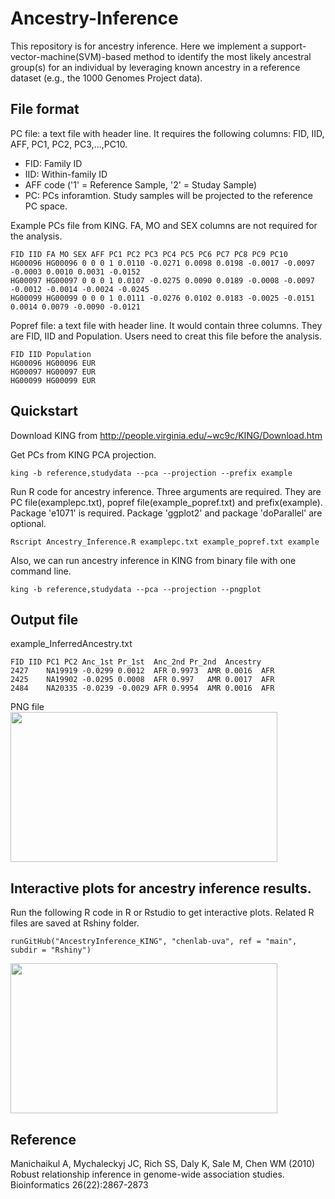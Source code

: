 # Ancestry-Inference

This repository is for ancestry inference.
Here we implement a support-vector-machine(SVM)-based method to identify the most likely ancestral group(s) for an individual by leveraging known ancestry in a reference dataset (e.g., the 1000 Genomes Project data).


## File format
PC file: a text file with header line. It requires the following columns: FID, IID, AFF, PC1, PC2, PC3,...,PC10. <br/>
- FID: Family ID <br/> 
- IID: Within-family ID <br/>
- AFF code ('1' = Reference Sample, '2' = Studay Sample) <br/>
- PC: PCs inforamtion. Study samples will be projected to the reference PC space. <br/>

Example PCs file from KING. FA, MO and SEX columns are not required for the analysis.
```{bash}
FID IID FA MO SEX AFF PC1 PC2 PC3 PC4 PC5 PC6 PC7 PC8 PC9 PC10
HG00096 HG00096 0 0 0 1 0.0110 -0.0271 0.0098 0.0198 -0.0017 -0.0097 -0.0003 0.0010 0.0031 -0.0152
HG00097 HG00097 0 0 0 1 0.0107 -0.0275 0.0090 0.0189 -0.0008 -0.0097 -0.0012 -0.0014 -0.0024 -0.0245
HG00099 HG00099 0 0 0 1 0.0111 -0.0276 0.0102 0.0183 -0.0025 -0.0151 0.0014 0.0079 -0.0090 -0.0121
```

Popref file: a text file with header line. It would contain three columns. They are FID, IID and Population. Users need to creat this file before the analysis.
```{bash}
FID IID Population
HG00096 HG00096 EUR
HG00097 HG00097 EUR
HG00099 HG00099 EUR
```

## Quickstart

Download KING from http://people.virginia.edu/~wc9c/KING/Download.htm


Get PCs from KING PCA projection. 

```{bash}
king -b reference,studydata --pca --projection --prefix example
```

Run R code for ancestry inference. Three arguments are required. They are PC file(examplepc.txt), popref file(example_popref.txt) and prefix(example).
Package 'e1071' is required. Package 'ggplot2' and package 'doParallel' are optional.
```{bash}
Rscript Ancestry_Inference.R examplepc.txt example_popref.txt example
```

Also, we can run ancestry inference in KING from binary file with one command line.
```{bash}
king -b reference,studydata --pca --projection --pngplot
```

## Output file 
example_InferredAncestry.txt
```{bash}
FID	IID	PC1	PC2	Anc_1st	Pr_1st	Anc_2nd	Pr_2nd	Ancestry
2427	NA19919	-0.0299	0.0012	AFR	0.9973	AMR	0.0016	AFR
2425	NA19902	-0.0295	0.0008	AFR	0.997	AMR	0.0017	AFR
2484	NA20335	-0.0239	-0.0029	AFR	0.9954	AMR	0.0016	AFR
```

PNG file <br/>
<img src="https://github.com/chenlab-uva/Ancestry_Inference_KING_2021/blob/main/output/example_ancestryplot.png" width="427" height="240">


## Interactive plots for ancestry inference results.
Run the following R code in R or Rstudio to get interactive plots. Related R files are saved at Rshiny folder. <br/> 
```{bash}
runGitHub("AncestryInference_KING", "chenlab-uva", ref = "main", subdir = "Rshiny")
```

<img src="https://github.com/chenlab-uva/Ancestry_Inference_KING_2021/blob/main/Rshiny/Rshiny_Example.png" width="427" height="240">


## Reference
Manichaikul A, Mychaleckyj JC, Rich SS, Daly K, Sale M, Chen WM (2010) Robust relationship inference in genome-wide association studies. Bioinformatics 26(22):2867-2873

